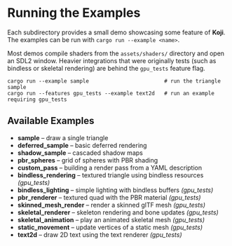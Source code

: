 # Running the Examples

Each subdirectory provides a small demo showcasing some feature of **Koji**. The
examples can be run with `cargo run --example <name>`.

Most demos compile shaders from the `assets/shaders/` directory and open an SDL2
window. Heavier integrations that were originally tests (such as bindless or
skeletal rendering) are behind the `gpu_tests` feature flag.

```
cargo run --example sample                        # run the triangle sample
cargo run --features gpu_tests --example text2d   # run an example requiring gpu_tests
```

## Available Examples

- **sample** – draw a single triangle
- **deferred_sample** – basic deferred rendering
- **shadow_sample** – cascaded shadow maps
- **pbr_spheres** – grid of spheres with PBR shading
- **custom_pass** – building a render pass from a YAML description
- **bindless_rendering** – textured triangle using bindless resources *(gpu_tests)*
- **bindless_lighting** – simple lighting with bindless buffers *(gpu_tests)*
- **pbr_renderer** – textured quad with the PBR material *(gpu_tests)*
- **skinned_mesh_render** – render a skinned glTF mesh *(gpu_tests)*
- **skeletal_renderer** – skeleton rendering and bone updates *(gpu_tests)*
- **skeletal_animation** – play an animated skeletal mesh *(gpu_tests)*
- **static_movement** – update vertices of a static mesh *(gpu_tests)*
- **text2d** – draw 2D text using the text renderer *(gpu_tests)*
